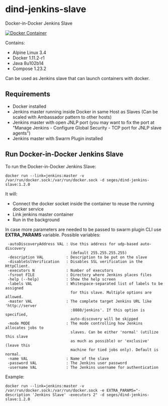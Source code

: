 dind-jenkins-slave
==================

Docker-in-Docker Jenkins Slave

[![Docker Container](http://dockeri.co/image/seges/dind-jenkins-slave)](https://registry.hub.docker.com/u/seges/dind-jenkins-slave/)

Contains:

* Alpine Linux 3.4
* Docker 1.11.2-r1
* Java 8u102b14
* Compose 1.23.2

Can be used as Jenkins slave that can launch containers with docker.

Requirements
------------

* Docker installed
* Jenkins master running inside Docker in same Host as Slaves (Can be scaled with Ambassador pattern to other hosts)
* Jenkins master with open JNLP port (you may want to fix the port at "Manage Jenkins - Configure Global Security - TCP port for JNLP slave agents")
* Jenkins master with Swarm Plugin installed

Run Docker-in-Docker Jenkins Slave
---------------------

To run the Docker-in-Docker Jenkins Slave:

```
docker run --link=jenkins:master -v /var/run/docker.sock:/var/run/docker.sock -d seges/dind-jenkins-slave:1.2.0
```

It will:

* Connect the docker socket inside the container to reuse the running docker service
* Link jenkins master container
* Run in the background

In case more parameters are needed to be passed to swarm plugin CLI use **EXTRA_PARAMS** variable. Possible variables:

```
 -autoDiscoveryAddress VAL : Use this address for udp-based auto-discovery
                             (default 255.255.255.255)
 -description VAL          : Description to be put on the slave
 -disableSslVerification   : Disables SSL verification in the HttpClient.
 -executors N              : Number of executors
 -fsroot FILE              : Directory where Jenkins places files
 -help (--help)            : Show the help screen
 -labels VAL               : Whitespace-separated list of labels to be assigned
                             for this slave. Multiple options are allowed.
 -master VAL               : The complete target Jenkins URL like 'http://server
                             :8080/jenkins'. If this option is specified,
                             auto-discovery will be skipped
 -mode MODE                : The mode controlling how Jenkins allocates jobs to
                             slaves. Can be either 'normal' (utilize this slave
                             as much as possible) or 'exclusive' (leave this
                             machine for tied jobs only). Default is normal.
 -name VAL                 : Name of the slave
 -password VAL             : The Jenkins user password
 -username VAL             : The Jenkins username for authentication
```

Example:

```
docker run --link=jenkins:master -v /var/run/docker.sock:/var/run/docker.sock -e EXTRA_PARAMS="-description 'Jenkins Slave' -executors 2" -d seges/dind-jenkins-slave:1.2.0
```

